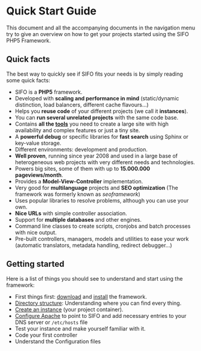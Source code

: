 Quick Start Guide
=================
This document and all the accompanying documents in the navigation menu try to give an overview on how to get your projects started using the SIFO PHP5 Framework.

Quick facts
-----------
The best way to quickly see if SIFO fits your needs is by simply reading some quick facts:

 * SIFO is a **PHP5** framework.
 * Developed with **scaling and performance in mind** (static/dynamic distinction, load balancers, different cache flavours...)
 * Helps you **reuse code** of your different projects (we call it **instances**).
 * You can **run several unrelated projects** with the same code base.
 * Contains **all the [tools]** you need to create a large site with high availability and complex features or just a tiny site.
 * A **powerful debug** or specific libraries for **fast search** using Sphinx or key-value storage.
 * Different environments: development and production.
 * **Well proven**, running since year 2008 and used in a large base of heterogeneous web projects with very different needs and technologies.
 * Powers big sites, some of them with up to **15.000.000 pageviews/month**.
 * Provides a **Model-View-Controller** implementation.
 * Very good for **multilanguage** projects and **SEO optimization** (The framework was formerly known as *seoframework*)
 * Uses popular libraries to resolve problems, although you can use your own.
 * **Nice URLs** with simple controller association.
 * Support for **multiple databases** and other engines.
 * Command line classes to create scripts, cronjobs and batch processes with nice output.
 * Pre-built controllers, managers, models and utilities to ease your work (automatic translators, metadata handling, redirect debugger...)



Getting started
---------------
Here is a list of things you should see to understand and start using the framework:

* First things first: [download] and [install] the framework.
* [Directory structure]: Understanding where you can find every thing.
* [Create an instance] (your project container).
* [Configure Apache] to point to SIFO and add necessary entries to your DNS server or `/etc/hosts` file
* Test your instance and make yourself familiar with it.
* Code your first controller
* Understand the Configuration files

[download]: /download
[install]: /install
[tools]: /tools
[Directory structure]: /quick-start/directory-structure
[Create an instance]: /quick-start/creating-instances
[Configure Apache]: /install/apache-virtualhosts